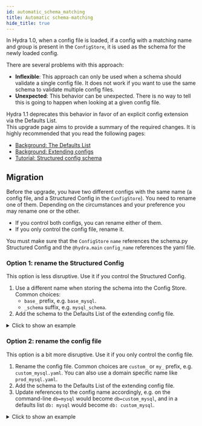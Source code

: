 ```yaml
---
id: automatic_schema_matching
title: Automatic schema-matching
hide_title: true
---
```


In Hydra 1.0, when a config file is loaded, if a config with a matching name and group is present in the `ConfigStore`,
it is used as the schema for the newly loaded config.

There are several problems with this approach:

- **Inflexible**: This approach can only be used when a schema should validate a single config file.
It does not work if you want to use the same schema to validate multiple config files.
- **Unexpected**: This behavior can be unexpected. There is no way to tell this is going to happen when looking at a given
config file.

Hydra 1.1 deprecates this behavior in favor of an explicit config extension via the Defaults List.  
This upgrade page aims to provide a summary of the required changes. It is highly recommended that you read the following pages:
- [Background: The Defaults List](../../advanced/defaults_list.md)
- [Background: Extending configs](../../patterns/extending_configs.md)
- [Tutorial: Structured config schema](../../tutorials/structured_config/5_schema.md)


## Migration
Before the upgrade, you have two different configs with the same name (a config file, and a Structured Config in the `ConfigStore`).
You need to rename one of them. Depending on the circumstances and your preference you may rename one or the other.
- If you control both configs, you can rename either of them.
- If you only control the config file, rename it.

You must make sure that the `ConfigStore` `name` references the schema.py Structured Config and the `@hydra.main` `config_name` references the yaml file.

### Option 1: rename the Structured Config
This option is less disruptive. Use it if you control the Structured Config.  
1. Use a different name when storing the schema into the Config Store. Common choices:
   - `base_` prefix, e.g. `base_mysql`.
   - `_schema` suffix, e.g. `mysql_schema`.
2. Add the schema to the Defaults List of the extending config file.

<details><summary>Click to show an example</summary>

#### Hydra 1.0
<div className="row">
<div className="col col--6">

```yaml title="db/mysql.yaml"
# @package _group_
host: localhost
port: 3306






```
</div>
<div className="col col--6">

```python title="db/mysql schema in the ConfigStore"
@dataclass
class MySQLConfig:
    host: str
    port: int

cs = ConfigStore.instance()
cs.store(group="db",
         name="mysql", 
         node=MySQLConfig)
```
</div>
</div>

#### Hydra 1.1
<div className="row">
<div className="col col--6">

```yaml title="db/mysql.yaml" {1,2}
defaults:
  - base_mysql

host: localhost
port: 3306




```
</div>
<div className="col col--6">

```python title="db/mysql schema in the ConfigStore" {8}
@dataclass
class MySQLConfig:
    host: str
    port: int

cs = ConfigStore.instance()
cs.store(group="db",
         name="base_mysql", 
         node=MySQLConfig)
```
</div>
</div>

</details>

### Option 2: rename the config file
This option is a bit more disruptive. Use it if you only control the config file.
1. Rename the config file. Common choices are `custom_` or `my_` prefix, e.g. `custom_mysql.yaml`. You can also use a domain specific name like `prod_mysql.yaml`.
2. Add the schema to the Defaults List of the extending config file.
3. Update references to the config name accordingly, e.g. on the command-line `db=mysql` would become `db=custom_mysql`, and in a defaults list `db: mysql` would become `db: custom_mysql`.


<details><summary>Click to show an example</summary>

#### Hydra 1.0
<div className="row">
<div className="col col--6">

```yaml title="db/mysql.yaml"
# @package _group_
host: localhost
port: 3306
```
```yaml title="config.yaml"
defaults:
  - db: mysql
```
</div>
<div className="col col--6">

```python title="db/mysql schema in the ConfigStore"
@dataclass
class MySQLConfig:
    host: str
    port: int

cs = ConfigStore.instance()
cs.store(group="db",
         name="mysql", 
         node=MySQLConfig)

```
</div>
</div>

#### Hydra 1.1
Rename `db/mysql.yaml` to `db/custom_mysql.yaml` and explicitly add the schema to the Defaults List.
<div className="row">

<div className="col col--6">

```yaml title="db/custom_mysql.yaml" {1,2}
defaults:
  - mysql

host: localhost
port: 3306
```
```yaml title="config.yaml" {2}
defaults:
  - db: custom_mysql
```

</div>
<div className="col col--6">

```python title="db/mysql schema in the ConfigStore"





                   NO CHANGES






```
</div>
</div>

Don't forget to also update your command line overrides from `db=mysql` to `db=custom_mysql`.
</details>
